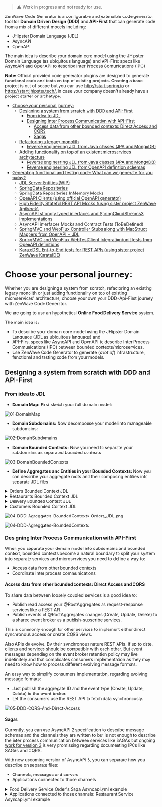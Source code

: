 > :warning: Work in progress and not ready for use.

ZenWave Code Generator is a configurable and extensible code generator tool for **Domain Driven Design (DDD)** and **API-First** that can generate code from a mix of different models including:

- JHipster Domain Language (JDL)
- AsyncAPI
- OpenAPI

The main idea is describe your domain core model using the JHipster Domain Language (as ubiquitous language) and API-First specs like AsyncAPI and OpenAPI to describe Inter Process Comunications (IPC)

**Note:** Official provided code generator plugins are designed to generate functional code and tests on top of existing projects. Creating a base project is out of scope but you can use http://start.spring.io or https://start.jhipster.tech/, in case your company doesn't already have a project starter or archetype.

- [Choose your personal journey:](#choose-your-personal-journey)
  - [Designing a system from scratch with DDD and API-First](#designing-a-system-from-scratch-with-ddd-and-api-first)
    - [From idea to JDL](#from-idea-to-jdl)
    - [Designing Inter Process Communication with API-First](#designing-inter-process-communication-with-api-first)
      - [Access data from other bounded contexts: Direct Access and CQRS](#access-data-from-other-bounded-contexts-direct-access-and-cqrs)
      - [Sagas](#sagas)
  - [Refactoring a legacy monolith](#refactoring-a-legacy-monolith)
    - [Reverse engineering JDL from Java classes (JPA and MongoDB)](#reverse-engineering-jdl-from-java-classes-jpa-and-mongodb)
  - [Adding functionality on top of an existent microservices archytecture](#adding-functionality-on-top-of-an-existent-microservices-archytecture)
    - [Reverse engineering JDL from Java classes (JPA and MongoDB)](#reverse-engineering-jdl-from-java-classes-jpa-and-mongodb-1)
    - [Reverse engineering JDL from OpenAPI definition schemas](#reverse-engineering-jdl-from-openapi-definition-schemas)
- [Generating functional and testing code: What can we generate for you today?](#generating-functional-and-testing-code-what-can-we-generate-for-you-today)
  - [JDL Server Entities (WIP)](#jdl-server-entities-wip)
  - [SpringData Repositories](#springdata-repositories)
  - [SpringData Repositories InMemory Mocks](#springdata-repositories-inmemory-mocks)
  - [OpenAPI Clients (using official OpenAPI generator)](#openapi-clients-using-official-openapi-generator)
  - [High Fidelity Stateful REST API Mocks (using sister project ZenWave ApiMock)](#high-fidelity-stateful-rest-api-mocks-using-sister-project-zenwave-apimock)
  - [AsyncAPI strongly typed interfaces and SpringCloudStreams3 implementations](#asyncapi-strongly-typed-interfaces-and-springcloudstreams3-implementations)
  - [AsyncAPI interfaces Mocks and Contract Tests (ToBeDefined)](#asyncapi-interfaces-mocks-and-contract-tests-tobedefined)
  - [SpringMVC and WebFlux Controller Stubs along with MapStruct Mappers from OpenAPI + JDL](#springmvc-and-webflux-controller-stubs-along-with-mapstruct-mappers-from-openapi--jdl)
  - [SpringMVC and WebFlux WebTestClient integration/unit tests from OpenAPI definitions](#springmvc-and-webflux-webtestclient-integrationunit-tests-from-openapi-definitions)
  - [KarateDSL Ent-to-End tests for REST APIs (using sister project ZenWave KarateIDE)](#karatedsl-ent-to-end-tests-for-rest-apis-using-sister-project-zenwave-karateide)

# Choose your personal journey:

Whether you are designing a system from scratch, refactoring an existing legacy monolith or just adding functionality on top of existing microservices' architecture, choose your own your DDD+Api-First journey with ZenWave Code Generator.

We are going to use an hypothetical **Online Food Delivery Service** system.

The main idea is:

- To describe your domain core model using the JHipster Domain Language (JDL as ubiquitous language) and
- API-First specs like AsyncAPI and OpenAPI to describe Inter Process Communications (IPC) between bounded contexts/microservices.
- Use ZenWave Code Generator to generate (_a lot of_) infrastructure, functional and testing code from your models.

## Designing a system from scratch with DDD and API-First

### From idea to JDL

- **Domain Map:** First sketch your full domain model:

![01-DomainMap](01-DomainMap.excalidraw.svg)

- **Domain Subdomains:** Now decompouse your model into manageable subdomains:

![02-DomainSubdomains](02-DomainSubdomains.excalidraw.svg)

- **Domain Bounded Contexts:** Now you need to separate your subdomains as separated bounded contexts

![03-DomainBoundedContexts](03-DomainBoundedContexts.excalidraw.svg)

- **Define Aggregates and Entities in your Bounded Contexts:** Now you can describe your aggregate roots and their composing entities into separate JDL files

<details>
  <summary>Orders Bounded Context JDL</summary>

<pre>
//==========================================================
// Orders BC
//==========================================================

/**
 * The Order entity.
 */
 @AggregateRoot
entity Order {
    state OrderState /** state */
    customerId String /** customerId */
    // orderLines OrderLineItem /** orderLines */
    // paymentInfo OrderPaymentInfo
    // deliveryInfo OrderDeliveryInfo
}

enum OrderState {
    CREATED, CONFIRMED, CANCELLED
}

entity OrderLineItem {
    menuItemId Integer
    quantity Integer
}

/**
 * The OrderPaymentInfo entity.
 */
entity OrderPaymentInfo {
    creditCardId String
}

/**
 * The OrderDeliveryInfo entity.
 */
entity OrderDeliveryInfo {
    addressId String
}

relationship OneToMany {
    Order to OrderLineItem
}

relationship OneToOne {
	Order to OrderPaymentInfo
    Order to OrderDeliveryInfo
}
</pre>

</details>
 
<details>
  <summary>Restaurants Bounded Context JDL</summary>

<pre>
//==========================================================
// Restaurants BC
//==========================================================

/**
 * The Restaurant entity.
 */
@AggregateRoot
entity Restaurant {
    name String
}

entity MenuItem {
    name String
    price Integer
}

entity RestaurantAddress {
    address String
}

entity RestaurantOrder {
	orderId String
    status RestaurantOrderStatus
}

enum RestaurantOrderStatus {
    ACCEPTED, READY, DELIVERED
}

relationship OneToMany {
	Restaurant to MenuItem
}

relationship OneToOne {
	Restaurant to RestaurantAddress
}

relationship ManyToOne {
	Restaurant to RestaurantOrder
}
</pre>

</details>

<details>
  <summary>Delivery Bounded Context JDL</summary>

<pre>
//==========================================================
// Delivery BC
//==========================================================
entity DeliveryOrder {
    orderId String
    status DeliveryOrderStatus
}

enum DeliveryOrderStatus {
    ACCEPTED, ONTRANSIT, DELIVERED
}
</pre>

</details>

<details>
  <summary>Customers Bounded Context JDL</summary>

<pre>
//==========================================================
// Customers BC
//==========================================================

/**
 * The Customer entity.
 */
@AggregateRoot
entity Customer {
    fullName String /** fullName */
}

entity CustomerAddress {}

entity CreditCard {
    cardNumber String
}

relationship OneToMany {
	Customer to CustomerAddress
    Customer to CreditCard
}

</pre>

</details>

![04-DDD-Agreggates-BoundedContexts-Orders_JDL.png](04-DDD-Agreggates-BoundedContexts-Orders_JDL.png)

![04-DDD-Agreggates-BoundedContexts](04-DDD-Agreggates-BoundedContexts.excalidraw.svg)

### Designing Inter Process Communication with API-First

When you separate your domain model into subdomains and bounded context, bounded contexts become a natural boundary to split your system into separate services and microservices you need to define a way to:

- Access data from other bounded contexts
- Coordinate inter process communications

#### Access data from other bounded contexts: Direct Access and CQRS

To share data between loosely coupled services is a good idea to:

- Publish read access your @RootAggregates as request-response services like a REST API.
- Publish events of @RootAggregates changes (Create, Update, Delete) to a shared event broker as a publish-subscribe services.

This is commonly enough for other services to implement either direct synchronous access or create CQRS views.

Also APIs do evolve. By their synchronous nature REST APIs, if up to date, clients and services should be compatible with each other. But event messages depending on the event broker retention policy may live indefinitely and that complicates consumers implementation as they may need to know how to process different evolving message formats.

An easy way to simplify consumers implementation, regarding evolving message formats:

- Just publish the aggregate ID and the event type (Create, Update, Delete) to the event broker.
- Let the consumers use the REST API to fetch data synchronously.

![05-DDD-CQRS-And-Direct-Access](05-DDD-CQRS-And-Direct-Access.excalidraw.svg)

#### Sagas

Currently, you can use AsyncAPI 2 specification to describe message schemas and the channels they are written to but is not enough to describe the inter process communication between services like SAGAs but [ongoing work for version 3](https://github.com/asyncapi/spec/issues/618) is very promissing regarding documenting IPCs like SAGAs and CQRS.

With new upcoming version of AsyncAPI 3, you can separate how you describe on separate files:

- Channels, messages and servers
- Applications connected to those channels

<details>
  <summary>Food Delivery Service Order's Saga Asyncapi.yml example</summary>

<pre>
asyncapi: 3.0.0

info:
  title: Food Delivery Service Order's Saga
  version: 0.1.0

components:
  servers:

  channels:
    ordersSagaCommonChannel:
      address: orders/saga
      message:
        oneOf:
          - $ref: "#/components/messages/onOrderCreated"
          - $ref: "#/components/messages/onOrderAcceptedAtRestaurant"
          - $ref: "#/components/messages/onOrderReadyForPickup"
          - $ref: "#/components/messages/onOrderAcceptedAtDelivery"
          - $ref: "#/components/messages/onOrderPickedUp"
          - $ref: "#/components/messages/onOrderDeliveryStatusUpdated"
          - $ref: "#/components/messages/onOrderDelivered"
</pre>

</details>

<details>
  <summary>Applications connected to those channels: Restaurant Service Asyncapi.yml example</summary>

<div markdown="1">
```yaml
asyncapi: 3.0.0

info:
  title: Website Backend
  version: 1.0.0

servers:
  kafka:
    $ref: "orders.saga.asyncapi.yaml#/components/servers/kafka"

channels:
  ordersSagaCommonChannel:
    $ref: "orders.saga.asyncapi.yaml#/components/channels/ordersSagaCommonChannel"

# Notice how each operation specifies/overrides which message/s is interested in
operations:
  onOrderCreated:
    description: Join the orders saga.
    action: receive
    channel: ordersSagaCommonChannel
    message:
      $ref: "orders.saga.asyncapi.yaml#/components/messages/onOrderCreated"
  onOrderAcceptedAtRestaurant:
    description: Restaurant informs is committed to prepare the order.
    action: send
    channel: ordersSagaCommonChannel
    message:
      $ref: "orders.saga.asyncapi.yaml#/components/messages/onOrderAcceptedAtRestaurant"
  onOrderReadyForPickup:
    description: Restaurant informs order is ready to pick up.
    action: send
    channel: ordersSagaCommonChannel
    message:
      $ref: "orders.saga.asyncapi.yaml#/components/messages/onOrderReadyForPickup"
```
</div>

</details>

![05-InterProcessComunication-API-First](05-InterProcessComunication-API-First.excalidraw.svg)

## Refactoring a legacy monolith

### Reverse engineering JDL from Java classes (JPA and MongoDB)

If starting with legacy project, you can reverse engineer JDL from Java entity classes. JPA and MongoDB are supported.

It requires access to your project classpath so you can just paste the following code on any test class or main method:

```java
String jdl = new JavaToJDLGenerator()
    .withPackageName("io.zenwave360.generator.jpa2jdl")
    .withPersistenceType(JavaToJDLGenerator.PersistenceType.JPA)
    .generate();
System.out.println(jdl);
```

```java
String jdl = new JavaToJDLGenerator()
    .withPackageName("io.zenwave360.generator.mongodb2jdl")
    .withPersistenceType(JavaToJDLGenerator.PersistenceType.MONGODB)
    .generate();
System.out.println(jdl);
```

## Adding functionality on top of an existent microservices archytecture

### Reverse engineering JDL from Java classes (JPA and MongoDB)

When your domain java code evolves you may want to regenerate entities back from java code, see: [Reverse engineering JDL from Java classes (JPA and MongoDB)](#reverse-engineering-jdl-from-java-classes-jpa-and-mongodb)

### Reverse engineering JDL from OpenAPI definition schemas

Reverse engineer JDL entities from OpenAPI schemas:

```shell
jbang zw -p io.zenwave360.generator.plugins.OpenAPIToJDLConfigurationPreset \
    specFile=openapi.yml targetFolder=target/out targetFile=entities.jdl
cat target/out/entities.jdl
```

# Generating functional and testing code: What can we generate for you today?

Aims to generate a complete Architecture based on Domain models expressed in JDL.

![06-ServiceImplementation-Hexagonal](06-ServiceImplementation-Hexagonal.excalidraw.svg)

## JDL Server Entities (WIP)

Generates entities annotated for persistence you can use as your core domaind aggregates.

**NOTE:** We are very opinionated about not to hide annotated entities behind plain DTOs and MapStruct mappers (addapters in Hexagonal parlance) and take advantage of your ORM/ODM persistence framework semantics, and not hide them behind an extra layer of DTOs which will leave you in a _common-lowest-denominator_ land.

So we would generate:

- Annotated entities as core domain model aggregates, data on the inside.
- Persistence Repositories as secondary ports for the annotated entities.

```shell
jbang zw -p io.zenwave360.generator.plugins.JDLEntitiesConfigurationPreset \
    specFile=entities-model.jdl targetFolder=target/out
```

## SpringData Repositories

## SpringData Repositories InMemory Mocks

## OpenAPI Clients (using official OpenAPI generator)

## High Fidelity Stateful REST API Mocks (using sister project ZenWave ApiMock)

## AsyncAPI strongly typed interfaces and SpringCloudStreams3 implementations

## AsyncAPI interfaces Mocks and Contract Tests (ToBeDefined)

## SpringMVC and WebFlux Controller Stubs along with MapStruct Mappers from OpenAPI + JDL

## SpringMVC and WebFlux WebTestClient integration/unit tests from OpenAPI definitions

## KarateDSL Ent-to-End tests for REST APIs (using sister project ZenWave KarateIDE)
